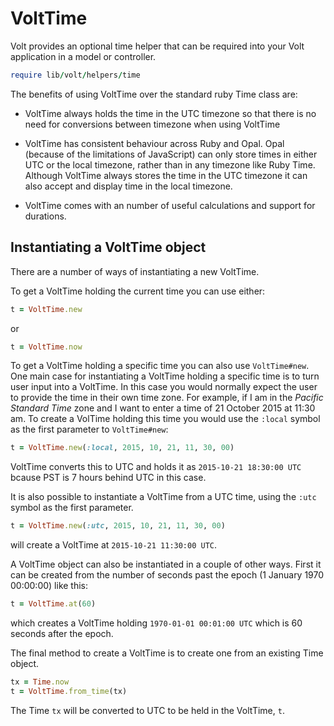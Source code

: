 # VoltTime

Volt provides an optional time helper that can be required into your Volt application in a model or controller.

```ruby
require lib/volt/helpers/time
```

The benefits of using VoltTime over the standard ruby Time class are:

* VoltTime always holds the time in the UTC timezone so that there is no need for conversions between timezone when using VoltTime

* VoltTime has consistent behaviour across Ruby and Opal. Opal (because of the limitations of JavaScript) can only store times in either 
UTC or the local timezone, rather than in any timezone like Ruby Time. Although VoltTime always stores 
the time in the UTC timezone it can also accept and display time in the 
local timezone.

* VoltTime comes with an number of useful calculations and support for durations.  

## Instantiating a VoltTime object

There are a number of ways of instantiating a new VoltTime.

To get a VoltTime holding the current time you can use either:

```ruby
t = VoltTime.new
```

or

```ruby
t = VoltTime.now
```

To get a VoltTime holding a specific time you can also use `VoltTime#new`. One main case for instantiating a VoltTime holding a specific 
time is to turn user input into a VoltTime. In this case you would normally expect the user to provide the time in 
their own time zone. For example, if I am in the _Pacific Standard Time_ zone and I want to enter a time of 21 October 2015 at 11:30 am.
To create a VolTime holding this time you would use the `:local` symbol as the first parameter to `VoltTime#new`:

```ruby
t = VoltTime.new(:local, 2015, 10, 21, 11, 30, 00)
```

VoltTime converts this to UTC and holds it as `2015-10-21 18:30:00 UTC` bcause PST is 7 hours behind UTC in this case.

It is also possible to instantiate a VoltTime from a UTC time, using the `:utc` symbol as the first parameter.

```ruby
t = VoltTime.new(:utc, 2015, 10, 21, 11, 30, 00)
```

will create a VoltTime at `2015-10-21 11:30:00 UTC`.

A VoltTime object can also be instantiated in a couple of other ways. First it can be created from the number of seconds past
the epoch (1 January 1970 00:00:00) like this:

```ruby
t = VoltTime.at(60)
```

which creates a VoltTime holding `1970-01-01 00:01:00 UTC` which is 60 seconds after the epoch.

The final method to create a VoltTime is to create one from an existing Time object.

```ruby
tx = Time.now
t = VoltTime.from_time(tx)
```

The Time `tx` will be converted to UTC to be held in the VoltTime, `t`.



